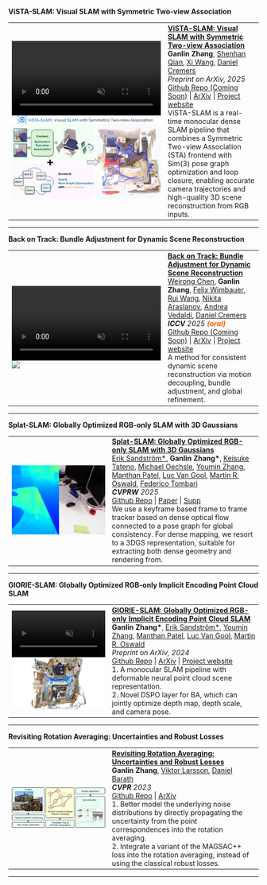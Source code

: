 
<!-- <hr>

  You can also find my articles on my <a href="https://scholar.google.com/citations?user=1B_T56IAAAAJ" target="_blank">Google Scholar profile</a>.

<hr> -->


<heading><strong>ViSTA-SLAM: Visual SLAM with Symmetric Two-view Association</strong></heading>
<table width="100%" align="center" border="0" cellspacing="0" cellpadding="20">  
  <tr>  
    <td width="40%" data-prefix="vista">
      <div class="one">
        <div class="two shape" style="display: flex; justify-content: center; height: 100%; width: 100%;">
          <video autoplay muted loop playsinline style="height: 100%;">
            <source src="https://ganlinzhang.xyz/vista-slam/media/vista_slam.mp4" type="video/mp4">
            Your browser does not support the video tag.
          </video>
        </div>
        <img src="/images/publications/vista.png" style="width: 100%;" class="img"/>
      </div>       
    </td>
    <td valign="top" width="75%">
      <papertitle>
        <strong>
          <a href="https://ganlinzhang.xyz/vista-slam" target="_blank">
            ViSTA-SLAM: Visual SLAM with Symmetric Two-view Association
          </a>
        </strong>
      </papertitle>
      <br>
      <strong>Ganlin Zhang</strong>, 
      <a href="https://shenhanqian.github.io/" target="_blank">Shenhan Qian</a>, 
      <a href="https://xiwang1212.github.io/homepage/" target="_blank">Xi Wang</a>, 
      <a href="https://cvg.cit.tum.de/members/cremers" target="_blank">Daniel Cremers</a>
      <br>
      <em>Preprint on ArXiv, 2025</em>
      <br>
      <a href="https://github.com/zhangganlin/vista-slam" target="_blank">Github Repo (Coming Soon)</a> | 
      <a href="https://arxiv.org/abs/2509.01584" target="_blank">ArXiv</a> | 
      <a href="https://ganlinzhang.xyz/vista-slam/" target="_blank">Project website</a>
      <br>
      ViSTA-SLAM is a real-time monocular dense SLAM pipeline that combines a Symmetric Two-view Association (STA) frontend with Sim(3) pose graph optimization and loop closure, enabling accurate camera trajectories and high-quality 3D scene reconstruction from RGB inputs.
    </td>
  </tr>
</table>
<hr>


<heading><strong>Back on Track: Bundle Adjustment for Dynamic Scene Reconstruction</strong></heading>
<table width="100%" align="center" border="0" cellspacing="0" cellpadding="20">  
  <tr>  
    <td width="40%" data-prefix="batrack">
      <div class="one">
        <div class="two shape" style="display: flex; justify-content: center; height: 100%; width: 100%;">
          <video autoplay muted loop playsinline style="height: 100%;">
            <source src="https://wrchen530.github.io/projects/batrack/static/videos/davis_3.mp4" type="video/mp4">
            Your browser does not support the video tag.
          </video>
        </div>
        <img src="https://wrchen530.github.io/images/batrack.png" style="width: 100%;" class="img"/>
      </div>       
    </td>
    <td valign="top" width="75%">
      <papertitle>
        <strong>
          <a href="https://wrchen530.github.io/projects/batrack" target="_blank">
            Back on Track: Bundle Adjustment for Dynamic Scene Reconstruction
          </a>
        </strong>
      </papertitle>
      <br>
      <a href="https://wrchen530.github.io/" target="_blank">Weirong Chen</a>, 
      <strong>Ganlin Zhang</strong>, 
      <a href="https://fwmb.github.io/" target="_blank">Felix Wimbauer</a>, 
      <a href="https://rui2016.github.io/" target="_blank">Rui Wang</a>, 
      <a href="https://arnike.github.io/" target="_blank">Nikita Araslanov</a>, 
      <a href="https://www.robots.ox.ac.uk/~vedaldi/" target="_blank">Andrea Vedaldi</a>, 
      <a href="https://cvg.cit.tum.de/members/cremers" target="_blank">Daniel Cremers</a>
      <br>
      <em><strong>ICCV</strong> 2025 <span style="color:rgb(255, 94, 0);font-weight: bold;">(oral)</span></em>
      <br>
      <a href="https://wrchen530.github.io/projects/batrack/" target="_blank">Github Repo (Coming Soon)</a> | 
      <a href="https://arxiv.org/abs/2504.14516" target="_blank">ArXiv</a> | 
      <a href="https://wrchen530.github.io/projects/batrack/" target="_blank">Project website</a>
      <br>
      A method for consistent dynamic scene reconstruction via motion decoupling, bundle adjustment, and global refinement.
    </td>
  </tr>
</table>
<hr>


<heading><strong>Splat-SLAM: Globally Optimized RGB-only SLAM with 3D Gaussians</strong> </heading>
<table width="100%" align="center" border="0" cellspacing="0" cellpadding="20">  
  <td width="40%">
    <div class="one">
    <img src="/images/publications/splatslam.jpg" width="100%"> </div>
  </td>
  <td valign="top" width="75%">
    <papertitle>
    <strong>
      <a href="https://openaccess.thecvf.com/content/CVPR2025W/VOCVALC/papers/Sandstrom_Splat-SLAM_Globally_Optimized_RGB-only_SLAM_with_3D_Gaussians_CVPRW_2025_paper.pdf" target="_blank">Splat-SLAM: Globally Optimized RGB-only SLAM with 3D Gaussians</a>
    </strong>
    </papertitle>
    <br>
    <a href="https://eriksandstroem.github.io/" target="_blank">Erik Sandström*</a>, 
    <strong>Ganlin Zhang*</strong>, 
    <a href="https://scholar.google.com/citations?user=ml3laqEAAAAJ" target="_blank"> Keisuke Tateno</a>, 
    <a href="https://moechsle.github.io/" target="_blank"> Michael Oechsle</a>, 
    <a href="https://youmi-zym.github.io/" target="_blank"> Youmin Zhang</a>, 
    <a href="https://manthan99.github.io/" target="_blank"> Manthan Patel</a>, 
    <a href="https://vision.ee.ethz.ch/people-details.OTAyMzM=.TGlzdC8zMjg3LC0xOTcxNDY1MTc4.html" target="_blank"> Luc Van Gool</a>, 
    <a href="https://oswaldm.github.io/" target="_blank"> Martin R. Oswald</a>, 
    <a href="https://federicotombari.github.io/" target="_blank"> Federico Tombari</a>
    <br>
    <em><strong>CVPRW</strong> 2025</em>
    <br>
    <a href="https://github.com/google-research/Splat-SLAM" target="_blank">Github Repo</a> | 
    <a href="https://openaccess.thecvf.com/content/CVPR2025W/VOCVALC/papers/Sandstrom_Splat-SLAM_Globally_Optimized_RGB-only_SLAM_with_3D_Gaussians_CVPRW_2025_paper.pdf" target="_blank">Paper</a> | 
    <a href="https://openaccess.thecvf.com/content/CVPR2025W/VOCVALC/supplemental/Sandstrom_Splat-SLAM_Globally_Optimized_CVPRW_2025_supplemental.pdf" target="_blank">Supp</a>
    <br>
    We use a keyframe based frame to frame tracker based on dense optical flow connected to a pose graph for global consistency. For dense mapping, we resort to a 3DGS representation, suitable for extracting both dense geometry and rendering from.
  </td>
</table>
<hr>

  
<heading><strong>GlORIE-SLAM: Globally Optimized RGB-only Implicit Encoding Point Cloud SLAM</strong></heading>
<table width="100%" align="center" border="0" cellspacing="0" cellpadding="20">  
  <tr>  
    <td width="40%" data-prefix="glorie">
      <div class="one">
        <div class="two shape" style="display: flex; justify-content: center; width: 100%;">
          <video autoplay muted loop playsinline width="100%">
            <source src="/images/publications/glorie.mp4" type="video/mp4">
            Your browser does not support the video tag.
          </video>
        </div>
        <img src="/images/publications/glorie.jpg" width="100%" class="img"/>
      </div>        
    </td>
    <td valign="top" width="75%">
      <papertitle>
        <strong>
          <a href="https://zhangganlin.github.io/GlORIE-SLAM/index.html" target="_blank">
            GlORIE-SLAM: Globally Optimized RGB-only Implicit Encoding Point Cloud SLAM
          </a>
        </strong>
      </papertitle>
      <br>
      <strong>Ganlin Zhang*</strong>, 
      <a href="https://eriksandstroem.github.io/" target="_blank">Erik Sandström*</a>, 
      <a href="https://youmi-zym.github.io/" target="_blank">Youmin Zhang</a>, 
      <a href="https://manthan99.github.io/" target="_blank">Manthan Patel</a>, 
      <a href="https://vision.ee.ethz.ch/people-details.OTAyMzM=.TGlzdC8zMjg3LC0xOTcxNDY1MTc4.html" target="_blank">Luc Van Gool</a>, 
      <a href="https://oswaldm.github.io/" target="_blank">Martin R. Oswald</a>
      <br>
      <em>Preprint on ArXiv, 2024</em>
      <br>
      <a href="https://github.com/zhangganlin/GlORIE-SLAM" target="_blank">Github Repo</a> | 
      <a href="https://arxiv.org/abs/2403.19549" target="_blank">ArXiv</a> | 
      <a href="https://zhangganlin.github.io/GlORIE-SLAM/index.html" target="_blank">Project website</a>
      <br>
      1. A monocular SLAM pipeline with deformable neural point cloud scene representation. <br>
      2. Novel DSPO layer for BA, which can jointly optimize depth map, depth scale, and camera pose. <br>
    </td>
  </tr>
</table>
<hr>


<heading><strong>Revisiting Rotation Averaging: Uncertainties and Robust Losses</strong> </heading>
<table width="100%" align="center" border="0" cellspacing="0" cellpadding="20">  
  <td width="40%">
    <div class="one">
    <img src="/images/publications/rotationAverage.png" width="100%"> </div>
  </td>
  <td valign="top" width="75%">
    <papertitle>
    <strong>
      <a href="https://openaccess.thecvf.com/content/CVPR2023/papers/Zhang_Revisiting_Rotation_Averaging_Uncertainties_and_Robust_Losses_CVPR_2023_paper.pdf" target="_blank">Revisiting Rotation Averaging: Uncertainties and Robust Losses</a>
    </strong>
    </papertitle>
    <br>
    <strong>Ganlin Zhang</strong>,
    <a href="https://vlarsson.github.io/" target="_blank">Viktor Larsson</a>,
    <a href="https://cvg.ethz.ch/team/Dr-Daniel-Bela-Barath" target="_blank">Daniel Barath</a>
    <br>
    <em><strong>CVPR</strong> 2023</em>
    <br>
    <a href="https://github.com/zhangganlin/GlobalSfMpy" target="_blank">Github Repo</a> | 
    <a href="https://arxiv.org/abs/2303.05195" target="_blank">ArXiv</a>
    <br>
    1. Better model the underlying noise distributions by directly propagating the uncertainty from the point correspondences into the rotation averaging. <br>
    2. Integrate a variant of the MAGSAC++ loss into the rotation averaging, instead of using the classical robust losses.
  </td>
</table>
<hr>




<script>
  function handleStart(prefix) {
    document.getElementById(prefix + "_img").style.opacity = "0";
    document.getElementById(prefix + "_shape").style.opacity = "1";
  }

  function handleStop(prefix) {
    document.getElementById(prefix + "_shape").style.opacity = "0"; 
    document.getElementById(prefix + "_img").style.opacity = "1";
  }

  // Auto-assign IDs and bind events
  document.querySelectorAll("td[data-prefix]").forEach(td => {
    const prefix = td.dataset.prefix;
    const shape = td.querySelector(".shape");
    const img = td.querySelector(".img");

    shape.id = prefix + "_shape";
    img.id = prefix + "_img";

    td.addEventListener("mouseover", () => handleStart(prefix));
    td.addEventListener("mouseout", () => handleStop(prefix));

    handleStop(prefix); // initialize with image visible
  });
</script>